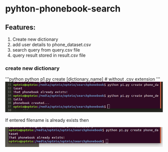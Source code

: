 # pyhton-phonebook-search

## Features:
1. Create new dictionary
2. add user details to phone_dataset.csv
3. search query from query.csv file
4. query result stored in result.csv file

### create new dictionary
'''python
python p1.py create [dictionary_name] # without .csv extension
'''
![alt text](https://github.com/geekfarmer/pyhton-phonebook-search/blob/master/filecreated.png "file created")

If entered filename is already exists then 

![alt text](https://github.com/geekfarmer/pyhton-phonebook-search/blob/master/fileexists.png "file already exists")


